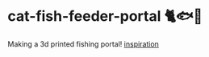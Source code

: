# cat-fish-feeder-portal 🐈🐟🫧
Making a 3d printed fishing portal! [inspiration](https://fishportals.com/collections/fish-portals)
